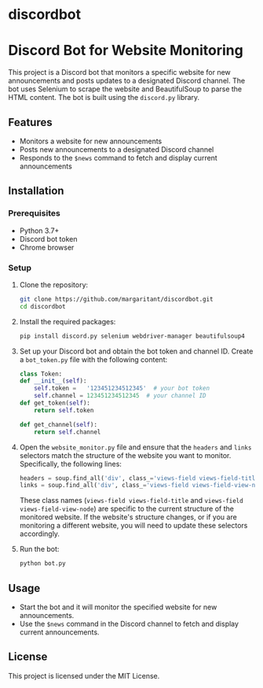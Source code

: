 # discordbot
# Discord Bot for Website Monitoring

This project is a Discord bot that monitors a specific website for new announcements and posts updates to a designated Discord channel. The bot uses Selenium to scrape the website and BeautifulSoup to parse the HTML content. The bot is built using the `discord.py` library.

## Features

- Monitors a website for new announcements
- Posts new announcements to a designated Discord channel
- Responds to the `$news` command to fetch and display current announcements

## Installation

### Prerequisites

- Python 3.7+
- Discord bot token
- Chrome browser

### Setup

1. Clone the repository:

    ```bash
    git clone https://github.com/margaritant/discordbot.git
    cd discordbot
    ```

2. Install the required packages:

    ```bash
    pip install discord.py selenium webdriver-manager beautifulsoup4
    ```

3. Set up your Discord bot and obtain the bot token and channel ID. Create a `bot_token.py` file with the following content:

    ```python
    class Token:
    def __init__(self):
        self.token =   '123451234512345'  # your bot token
        self.channel = 123451234512345  # your channel ID
    def get_token(self):
        return self.token

    def get_channel(self):
        return self.channel
    ```

4. Open the `website_monitor.py` file and ensure that the `headers` and `links` selectors match the structure of the website you want to monitor. Specifically, the following lines:

    ```python
    headers = soup.find_all('div', class_='views-field views-field-title')
    links = soup.find_all('div', class_='views-field views-field-view-node')
    ```

   These class names (`views-field views-field-title` and `views-field views-field-view-node`) are specific to the current structure of the monitored website. If the website's structure changes, or if you are monitoring a different website, you will need to update these selectors accordingly.

5. Run the bot:

    ```bash
    python bot.py
    ```

## Usage

- Start the bot and it will monitor the specified website for new announcements.
- Use the `$news` command in the Discord channel to fetch and display current announcements.

## License

This project is licensed under the MIT License.
